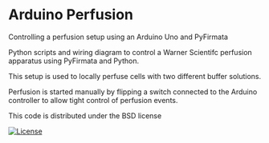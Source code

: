 # Arduino Perfusion
Controlling a perfusion setup using an Arduino Uno and PyFirmata

Python scripts and wiring diagram to control a Warner Scientifc perfusion apparatus using PyFirmata and Python.

This setup is used to locally perfuse cells with two different buffer solutions.

Perfusion is started manually by flipping a switch connected to the Arduino controller to allow tight control of perfusion events.


This code is distributed under the BSD license

[![License](https://img.shields.io/badge/License-BSD%203--Clause-blue.svg)](https://opensource.org/licenses/BSD-3-Clause)
